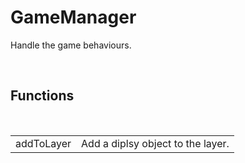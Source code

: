 <div id="content-header">
  <h1>GameManager</h1>
</div>

<p>
  Handle the game behaviours.
</p>


<br/>
<h2>Functions</h2>
<br/>

<table>
  <tr>
    <td>addToLayer</td>
    <td>Add a diplsy object to the layer.</td>
  </tr>
</table>
